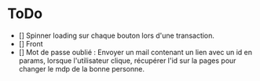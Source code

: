 # ToDo

- [] Spinner loading sur chaque bouton lors d'une transaction.
- [] Front
- [] Mot de passe oublié : Envoyer un mail contenant un lien avec un id en params, lorsque l'utilisateur clique, récupérer l'id sur la pages pour changer le mdp de la bonne personne.
